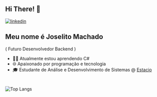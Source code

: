 ## Hi There! 👋

[![linkedin](https://camo.githubusercontent.com/950ba4e15d5d6233ebb0e12aaaaa65568b6c7986e2995b7b96a9533e4a5ac05a/68747470733a2f2f696d672e736869656c64732e696f2f62616467652f2d4c696e6b6564496e2d3636333363633f7374796c653d666c61742d737175617265266c6f676f3d4c696e6b6564696e266c6f676f436f6c6f723d7768697465266c696e6b3d68747470733a2f2f7777772e6c696e6b6564696e2e636f6d2f696e2f6665726e616e64612d6b69707065722d3539353861363161392f)](https://www.linkedin.com/in/joselitomachado/)

## Meu nome é Joselito Machado
( Futuro Desenvolvedor Backend )

- 👩‍💻 Atualmente estou aprendendo C#
- 🌐 Apaixonado por programação e tecnologia
- 🎓 Estudante de Análise e Desenvolvimento de Sistemas @ [Estacio](https://estacio.br/)

#
![Top Langs](https://github-readme-stats.vercel.app/api/top-langs/?username=joselitomachado)
